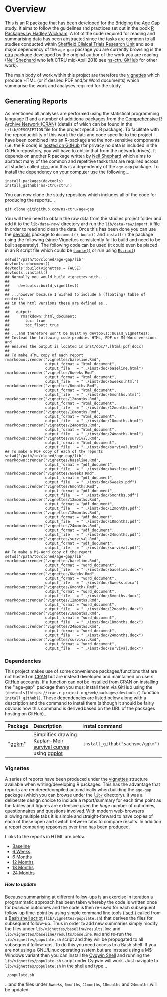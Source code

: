 # Overview

This is an [R](https://www.r-project.org) package that has been developed for the [Bridging the Age Gap]() study.  It aims to follow the guidelines and practices set out in the book [R Packages by Hadley Wickham](http://r-pkgs.had.co.nz/).  A lot of the code required for reading and summarising data has been abstracted since the tasks are common to all studies conducted within [Sheffield Clinical Trials Research Unit](https://www.sheffield.ac.uk/scharr/sections/dts/ctru) and so a major dependency of the `age-gap` package you are currently browsing is the [ctru](https://github.com/ns-ctru/ctru) package developed by the original author of the work you are reading ([Neil Shephard](mailto:n.shephard@sheffield.ac.uk) who left CTRU mid-April 2018 see [ns-ctru GitHub](https://github.com/ns-ctru) for other work).

The main body of work within this project are therefore the [vignettes](vignettes/) which produce HTML (or if desired PDF and/or Word documents) which summarise the work and analyses required for the study.

## Generating Reports

As mentioned all analyses are performed using the statistical programming language [R](https://www.r-project.org/) and a number of additional packages from the [Comprehensive R Archive Network (CRAN)](https://cran.r-project.org/) (details of which can be found in the `~/lib/DESCRIPTION` file for the project specific R package).  To facilitate with the reproducibility of this work the data and code specific to the project have been combined into an R-package and the non-sensitive components (i.e. the R code) is [hosted on GitHub](https://github.com/ns-ctru/age-gap) (for privacy no data is included in the GitHub repository, you will have to obtain that from the network drives).  It depends on another R package written by [Neil Shephard](https://github.com/ns-ctru/) which aims to abstract many of the common and repetitive tasks that are required across all studies called [`ctru`](https://github.com/ns-ctru/ctru) and this is a dependency of the `age-gap` package.  To install the dependency on your computer use the following...

    install.packages(devtools)
	install_github('ns-ctru/ctru')

You can now clone the study repository which includes all of the code for producing the reports....

    git clone git@github.com/ns-ctru/age-gap

You will then need to obtain the raw data from the studies project folder and add it to the `lib/data-raw/` directory and run the `lib/data-raw/import.R` file in order to read and clean the data.  Once this has been done you can use the [devtools](https://cran.r-project.org/web/packages/devtools/index.html) package to `document()`, `build()` and `install()` the package using the following (since Vignettes consistently fail to build and need to be built seperately).  The following code can be used (it could even be placed in an R script file which could be [`source()`](https://www.rdocumentation.org/packages/base/versions/3.4.3/topics/source) or run using [`Rscript`](https://www.rdocumentation.org/packages/utils/versions/3.4.3/topics/Rscript))

	setwd('/path/to/cloned/age-gap/lib')
	devtools::document()
	devtools::build(vignettes = FALSE)
	devtools::install()
	## Normally you would build vignettes with...
	##
	##    devtools::build_vignettes()
	##
	## ...however because I wished to include a (floating) table of contents
	## in the html versions these are defined as..
	##
	##   output:
	##     rmarkdown::html_document:
	##       toc: true
	##       toc_float: true
	##
	## ...and therefore won't be built by devtools::build_vignettes().
	## Instead the following code produces HTML, PDF or M$-Word versions and
	## ensures the output is located in inst/doc/*.[html|pdf|docx]
	##
	## To make HTML copy of each report
	rmarkdown::render("vignettes/baseline.Rmd",
	                  output_format = "html_document",
					  output_file   = "../inst/doc/baseline.html")
	rmarkdown::render("vignettes/6weeks.Rmd",
	                  output_format = "html_document",
					  output_file   = "../inst/doc/6weeks.html")
	rmarkdown::render("vignettes/6months.Rmd",
	                  output_format = "html_document",
					  output_file   = "../inst/doc/6months.html")
	rmarkdown::render("vignettes/12months.Rmd",
	                  output_format = "html_document",
					  output_file   = "../inst/doc/12months.html")
	rmarkdown::render("vignettes/18months.Rmd",
	                  output_format = "html_document",
					  output_file   = "../inst/doc/18months.html")
	rmarkdown::render("vignettes/24months.Rmd",
	                  output_format = "html_document",
					  output_file   = "../inst/doc/24months.html")
	rmarkdown::render("vignettes/survival.Rmd",
	                  output_format = "html_document",
					  output_file   = "../inst/doc/survival.html")
	## To make a PDF copy of each of the reports
	setwd('/path/to/cloned/age-gap/lib')
	rmarkdown::render("vignettes/baseline.Rmd",
	                  output_format = "pdf_document",
					  output_file   = "../inst/doc/baseline.pdf")
	rmarkdown::render("vignettes/6weeks.Rmd",
	                  output_format = "pdf_document",
					  output_file   = "../inst/doc/6weeks.pdf")
	rmarkdown::render("vignettes/6months.Rmd",
	                  output_format = "pdf_document",
					  output_file   = "../inst/doc/6months.pdf")
	rmarkdown::render("vignettes/12months.Rmd",
	                  output_format = "pdf_document",
					  output_file   = "../inst/doc/12months.pdf")
	rmarkdown::render("vignettes/18months.Rmd",
	                  output_format = "pdf_document",
					  output_file   = "../inst/doc/18months.pdf")
	rmarkdown::render("vignettes/24months.Rmd",
	                  output_format = "pdf_document",
					  output_file   = "../inst/doc/24months.pdf")
	rmarkdown::render("vignettes/survival.Rmd",
	                  output_format = "pdf_document",
					  output_file   = "../inst/doc/survival.pdf")
	## To make a M$-Word copy of the report
	setwd('/path/to/cloned/age-gap/lib')
	rmarkdown::render("vignettes/baseline.Rmd",
	                  output_format = "word_document",
					  output_file   = "../inst/doc/baseline.docx")
	rmarkdown::render("vignettes/6weeks.Rmd",
	                  output_format = "word_document",
					  output_file   = "../inst/doc/6weeks.docx")
	rmarkdown::render("vignettes/6months.Rmd",
	                  output_format = "word_document",
					  output_file   = "../inst/doc/6months.docx")
	rmarkdown::render("vignettes/12months.Rmd",
	                  output_format = "word_document",
					  output_file   = "../inst/doc/12months.docx")
	rmarkdown::render("vignettes/18months.Rmd",
	                  output_format = "word_document",
					  output_file   = "../inst/doc/18months.docx")
	rmarkdown::render("vignettes/24months.Rmd",
	                  output_format = "word_document",
					  output_file   = "../inst/doc/24months.docx")
	rmarkdown::render("vignettes/survival.Rmd",
	                  output_format = "word_document",
					  output_file   = "../inst/doc/survival.docx")



### Dependencies

This project makes use of some convenience packages/functions that are not hosted on [CRAN](https://cran.r-project.org/) but are instead developed and maintained on users [GitHub](https://github.com/) accounts.  If a function can not be installed from CRAN on installing the ''age-gap'' package then you must install them via GitHub using the `[devtools](https://cran.r-project.org/web/packages/devtools/)` function `install_github()`.  These dependencies are listed below along with a description and the command to install them (although it should be fairly obvious how this command is derived based on the URL of the packages hosting on GitHub)...

| Package                | Description               | Instal command |
|:-----------------------|:--------------------------|:---------------|
| ''[ggkm](https://github.com/sachsmc/ggkm)'' | Simplifies drawing [Kaplan-Meir survival curves](https://en.wikipedia.org/wiki/Kaplan%E2%80%93Meier_estimator) using [ggplot](http://ggplot2.tidyverse.org/reference/) | `install_github("sachsmc/ggkm")` |

### Vignettes

A series of reports have been produced under the [vignettes](http://r-pkgs.had.co.nz/vignettes.html) structure available when writing/developing R packages.  This has the advantage that reports are rendered/compiled automatically when building the `age-gap` package (which you can browse under the [`lib/`](https://github.com/ns-ctru/age-gap/tree/master/lib) directory).  It was a deliberate design choice to include a report/summary for each time point as the tables and figures are extensive given the *huge* number of outcomes, questionnaires and questions involved.  With modern web-browsers allowing multiple tabs it is simple and straight-forward to have copies of each of these open and switch between tabs to compare results.  In addition a report comparing repsonses over time has been produced.

Links to the reports in HTML are below.

* [Baseline](https://github.com/ns-ctru/age-gap/tree/master/lib/inst/doc/baseline.html)
* [6 Weeks](https://github.com/ns-ctru/age-gap/tree/master/lib/inst/doc/6weeks.html)
* [6 Months](https://github.com/ns-ctru/age-gap/tree/master/lib/inst/doc/6months.html)
* [12 Months](https://github.com/ns-ctru/age-gap/tree/master/lib/inst/doc/12months.html)
* [18 Months](https://github.com/ns-ctru/age-gap/tree/master/lib/inst/doc/18months.html)
* [24 Months](https://github.com/ns-ctru/age-gap/tree/master/lib/inst/doc/24months.html)

##### How to update

Because summarising at different follow-ups is an exercise in [iteration](https://en.wikipedia.org/wiki/Iteration) a programmatic approach has been taken whereby the code is written once for *baseline* outcomes and the code is then re-used for each subsequent follow-up time-point by using simple command line tools (['sed'](https://en.wikipedia.org/wiki/Sed)) called from a [Bash shell script](https://en.wikipedia.org/wiki/Bash_(Unix_shell)) (`lib/vignettes/populate.sh`) that derives the files for subsequent follow-up.  Thus in order to add new summaries simply modify the files under `lib/vignettes/baseline/results.Rmd` and `lib/vignettes/baseline/results/baseline.Rmd` and re-run the `lib/vignettes/populate.sh` script and they will be propogated to all subsequent follow-ups.  To do this you need access to a Bash shell.  If you are not using a GNU/Linux operating system but are instead using a M$-Windows variant then you can install the [Cygwin Shell](https://cygwin.com/) and running the `lib/vignettes/populate.sh` script under Cygwin will work.  Just navigate to `lib/vignettes/populate.sh` in the shell and type...

    ./populate.sh

...and the files under `6weeks`, `6months`, `12months`, `18months` and `24months` will be updated.
